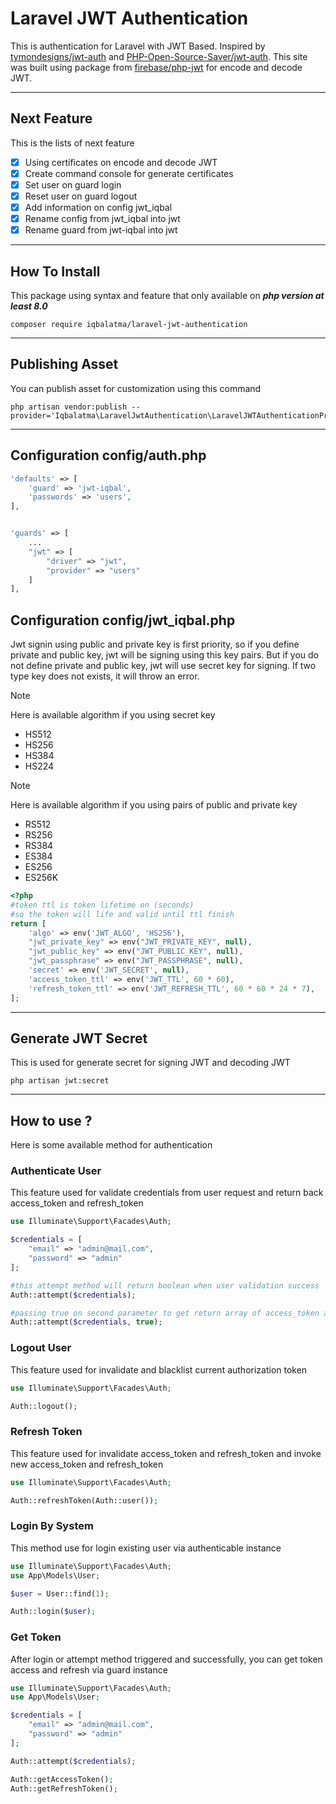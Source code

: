 # Laravel JWT Authentication

This is authentication for Laravel with JWT Based. Inspired by [tymondesigns/jwt-auth](https://github.com/tymondesigns/jwt-auth#documentation) and [PHP-Open-Source-Saver/jwt-auth](https://github.com/PHP-Open-Source-Saver/jwt-auth).
This site was built using package from [firebase/php-jwt](https://github.com/firebase/php-jwt) for encode and decode JWT.

***

## Next Feature
This is the lists of next feature
- [x] Using certificates on encode and decode JWT
- [x] Create command console for generate certificates
- [x] Set user on guard login
- [x] Reset user on guard logout
- [x] Add information on config jwt_iqbal
- [x] Rename config from jwt_iqbal into jwt
- [x] Rename guard from jwt-iqbal into jwt
***

## How To Install
This package using syntax and feature that only available on ***php version at least 8.0***

```shell
composer require iqbalatma/laravel-jwt-authentication
```

***

## Publishing Asset
You can publish asset for customization using this command

```shell
php artisan vendor:publish --provider='Iqbalatma\LaravelJwtAuthentication\LaravelJWTAuthenticationProvider'
```

***

## Configuration config/auth.php

```php
'defaults' => [
    'guard' => 'jwt-iqbal',
    'passwords' => 'users',
],


'guards' => [
    ...
    "jwt" => [
        "driver" => "jwt",
        "provider" => "users"
    ]
],
```

## Configuration config/jwt_iqbal.php
Jwt signin using public and private key is first priority, so if you define private and public key, jwt will be signing using this key pairs.
But if you do not define private and public key, jwt will use secret key for signing. If two type key does not exists, it will throw an error.


> [!NOTE]
> Here is available algorithm if you using secret key
- HS512
- HS256
- HS384
- HS224

> [!NOTE]
> Here is available algorithm if you using pairs of public and private key
- RS512
- RS256
- RS384
- ES384
- ES256
- ES256K
  
```php
<?php
#token ttl is token lifetime on (seconds)
#so the token will life and valid until ttl finish
return [
    'algo' => env('JWT_ALGO', 'HS256'),
    "jwt_private_key" => env("JWT_PRIVATE_KEY", null),
    "jwt_public_key" => env("JWT_PUBLIC_KEY", null),
    "jwt_passphrase" => env("JWT_PASSPHRASE", null),
    'secret' => env('JWT_SECRET', null),
    'access_token_ttl' => env('JWT_TTL', 60 * 60),
    'refresh_token_ttl' => env('JWT_REFRESH_TTL', 60 * 60 * 24 * 7),
];
```

***

## Generate JWT Secret
This is used for generate secret for signing JWT and decoding JWT
```shell
php artisan jwt:secret
```

***

## How to use ?
Here is some available method for authentication

### Authenticate User
This feature used for validate credentials from user request and return back access_token and refresh_token
```php
use Illuminate\Support\Facades\Auth;

$credentials = [
    "email" => "admin@mail.com",
    "password" => "admin"
];

#this attempt method will return boolean when user validation success
Auth::attempt($credentials);

#passing true on second parameter to get return array of access_token and refresh_token
Auth::attempt($credentials, true);
```

### Logout User
This feature used for invalidate and blacklist current authorization token
```php
use Illuminate\Support\Facades\Auth;

Auth::logout();
```

### Refresh Token
This feature used for invalidate access_token and refresh_token and invoke new access_token and refresh_token
```php
use Illuminate\Support\Facades\Auth;

Auth::refreshToken(Auth::user());
```


### Login By System
This method use for login existing user via authenticable instance
```php
use Illuminate\Support\Facades\Auth;
use App\Models\User;

$user = User::find(1);

Auth::login($user);
```


### Get Token
After login or attempt method triggered and successfully, you can get token access and refresh via guard instance
```php
use Illuminate\Support\Facades\Auth;
use App\Models\User;

$credentials = [
    "email" => "admin@mail.com",
    "password" => "admin"
];

Auth::attempt($credentials);

Auth::getAccessToken();
Auth::getRefreshToken();
```



